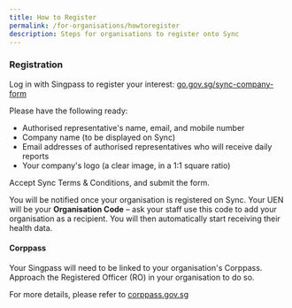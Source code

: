```yaml
---
title: How to Register
permalink: /for-organisations/howtoregister
description: Steps for organisations to register onto Sync
---
```

### **Registration**

Log in with Singpass to register your interest: 
[go.gov.sg/sync-company-form](https://form.gov.sg/#!/618a18ede7d4290016fd18db)

Please have the following ready: 

* Authorised representative's name, email, and mobile number
* Company name (to be displayed on Sync)
* Email addresses of authorised representatives who will receive daily reports
* Your company's logo (a clear image, in a 1:1 square ratio)

Accept Sync Terms & Conditions, and submit the form.

You will be notified once your organisation is registered on Sync. Your UEN will be your **Organisation Code** – ask your staff use this code to add your organisation as a recipient. You will then automatically start receiving their health data.

#### **Corppass**

Your Singpass will need to be linked to your organisation's Corppass. Approach the Registered Officer (RO) in your organisation to do so. 

For more details, please refer to [corppass.gov.sg](https://www.corppass.gov.sg/)